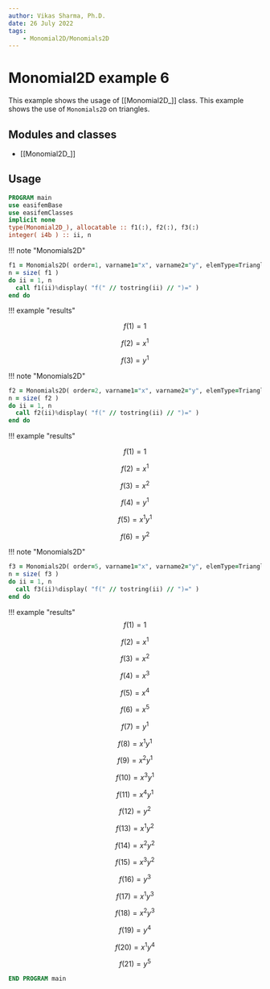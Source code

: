 ```yaml
---
author: Vikas Sharma, Ph.D.
date: 26 July 2022
tags:
    - Monomial2D/Monomials2D
---
```


# Monomial2D example 6

This example shows the usage of [[Monomial2D_]] class. This example shows the use of `Monomials2D` on triangles.

## Modules and classes

- [[Monomial2D_]]

## Usage

```fortran
PROGRAM main
use easifemBase
use easifemClasses
implicit none
type(Monomial2D_), allocatable :: f1(:), f2(:), f3(:)
integer( i4b ) :: ii, n
```

!!! note "Monomials2D"

```fortran
f1 = Monomials2D( order=1, varname1="x", varname2="y", elemType=Triangle)
n = size( f1 )
do ii = 1, n
  call f1(ii)%display( "f(" // tostring(ii) // ")=" )
end do
```

!!! example "results"

$$
f(1)=1
$$

$$
f(2)=x^1
$$

$$
f(3)= y^1
$$

!!! note "Monomials2D"

```fortran
f2 = Monomials2D( order=2, varname1="x", varname2="y", elemType=Triangle )
n = size( f2 )
do ii = 1, n
  call f2(ii)%display( "f(" // tostring(ii) // ")=" )
end do
```

!!! example "results"

$$
f(1)=1
$$

$$
f(2)=x^1
$$

$$
f(3)=x^2
$$

$$
f(4)= y^1
$$

$$
f(5)=x^1 y^1
$$

$$
f(6)= y^2
$$

!!! note "Monomials2D"

```fortran
f3 = Monomials2D( order=5, varname1="x", varname2="y", elemType=Triangle )
n = size( f3 )
do ii = 1, n
  call f3(ii)%display( "f(" // tostring(ii) // ")=" )
end do
```

!!! example "results"
$$
f(1)=1
$$

$$
f(2)=x^1
$$

$$
f(3)=x^2
$$

$$
f(4)=x^3
$$

$$
f(5)=x^4
$$

$$
f(6)=x^5
$$

$$
f(7)= y^1
$$

$$
f(8)=x^1 y^1
$$

$$
f(9)=x^2 y^1
$$

$$
f(10)=x^3 y^1
$$

$$
f(11)=x^4 y^1
$$

$$
f(12)= y^2
$$

$$
f(13)=x^1 y^2
$$

$$
f(14)=x^2 y^2
$$

$$
f(15)=x^3 y^2
$$

$$
f(16)= y^3
$$

$$
f(17)=x^1 y^3
$$

$$
f(18)=x^2 y^3
$$

$$
f(19)= y^4
$$

$$
f(20)=x^1 y^4
$$

$$
f(21)= y^5
$$

```fortran
END PROGRAM main
```
